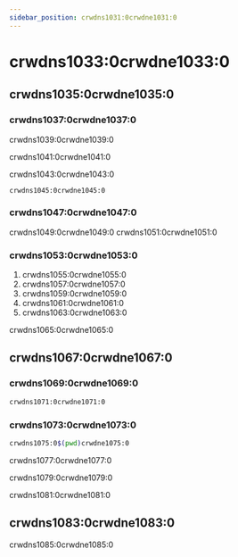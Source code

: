 ```yaml
---
sidebar_position: crwdns1031:0crwdne1031:0
---
```


# crwdns1033:0crwdne1033:0

## crwdns1035:0crwdne1035:0

### crwdns1037:0crwdne1037:0

crwdns1039:0crwdne1039:0

crwdns1041:0crwdne1041:0

crwdns1043:0crwdne1043:0

```shell
crwdns1045:0crwdne1045:0
```

### crwdns1047:0crwdne1047:0

crwdns1049:0crwdne1049:0 crwdns1051:0crwdne1051:0

### crwdns1053:0crwdne1053:0

1. crwdns1055:0crwdne1055:0
2. crwdns1057:0crwdne1057:0
3. crwdns1059:0crwdne1059:0
4. crwdns1061:0crwdne1061:0
5. crwdns1063:0crwdne1063:0

crwdns1065:0crwdne1065:0

## crwdns1067:0crwdne1067:0

### crwdns1069:0crwdne1069:0

```sh
crwdns1071:0crwdne1071:0
```

### crwdns1073:0crwdne1073:0

```sh
crwdns1075:0$(pwd)crwdne1075:0
```

crwdns1077:0crwdne1077:0

crwdns1079:0crwdne1079:0

crwdns1081:0crwdne1081:0

## crwdns1083:0crwdne1083:0

crwdns1085:0crwdne1085:0
